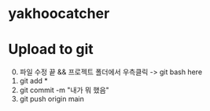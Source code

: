 # yakhoocatcher

# Upload to git
0. 파일 수정 끝 && 프로젝트 폴더에서 우측클릭 -> git bash here
1. git add *
2. git commit -m "내가 뭐 했음"
3. git push origin main